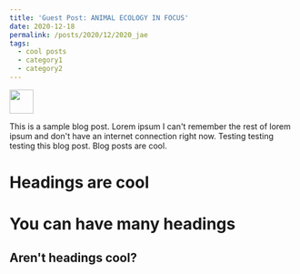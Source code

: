```yaml
---
title: 'Guest Post: ANIMAL ECOLOGY IN FOCUS'
date: 2020-12-18
permalink: /posts/2020/12/2020_jae
tags:
  - cool posts
  - category1
  - category2
---
```


<a href="https://animalecologyinfocus.com/2020/12/18/night-fever-at-the-pantanal-wetlands-night-activity-of-anuran-assemblages/">
<img src="s/images/posts/jae_blog.png"  style="width:42px;height:42px;">
</a>



This is a sample blog post. Lorem ipsum I can't remember the rest of lorem ipsum and don't have an internet connection right now. Testing testing testing this blog post. Blog posts are cool.

Headings are cool
======

You can have many headings
======

Aren't headings cool?
------

